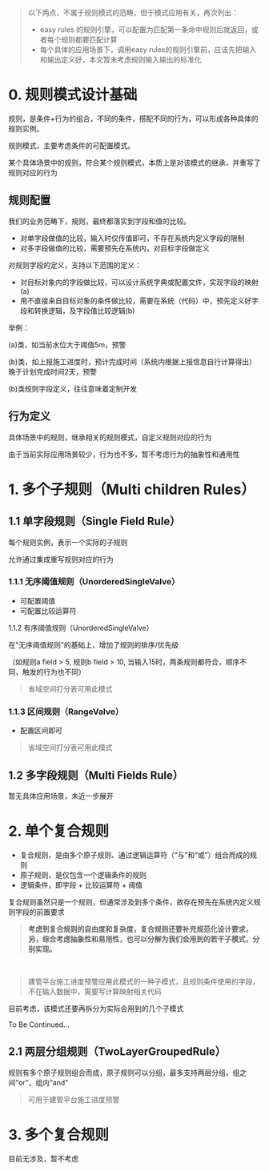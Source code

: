 > 以下两点，不属于规则模式的范畴，但于模式应用有关，再次列出：
> - easy rules 的规则引擎，可以配置为匹配第一条命中规则后就返回，或者每个规则都要匹配计算
> - 每个具体的应用场景下，调用easy rules的规则引擎前，应该先把输入和输出定义好，本文暂未考虑规则输入输出的标准化

# 0. 规则模式设计基础

规则，是条件+行为的组合，不同的条件，搭配不同的行为，可以形成各种具体的规则实例。

规则模式，主要考虑条件的可配置模式。

某个具体场景中的规则，符合某个规则模式，本质上是对该模式的继承，并重写了规则对应的行为

## 规则配置

我们的业务范畴下，规则，最终都落实到字段和值的比较。
- 对单字段做值的比较，输入时仅传值即可，不存在系统内定义字段的限制
- 对多字段做值的比较，需要预先在系统内，对目标字段做定义

对规则字段的定义，支持以下范围的定义：
- 对目标对象内的字段做比较，可以设计系统字典或配置文件，实现字段的映射(a)
- 用不直接来自目标对象的条件做比较，需要在系统（代码）中，预先定义好字段和转换逻辑，及字段值比较逻辑(b)

举例：

(a)类，如当前水位大于阈值5m，预警

(b)类，如上报施工进度时，预计完成时间（系统内根据上报信息自行计算得出）晚于计划完成时间2天，预警


(b)类规则字段定义，往往意味着定制开发

## 行为定义

具体场景中的规则，继承相关的规则模式，自定义规则对应的行为

由于当前实际应用场景较少，行为也不多，暂不考虑行为的抽象性和通用性



# 1. 多个子规则（Multi children Rules）

## 1.1 单字段规则（Single Field Rule）

每个规则实例，表示一个实际的子规则

允许通过集成重写规则对应的行为

### 1.1.1 无序阈值规则（UnorderedSingleValve）

- 可配置阈值
- 可配置比较运算符

1.1.2 有序阈值规则（UnorderedSingleValve）

在"无序阈值规则"的基础上，增加了规则的排序/优先级

（如规则a field > 5, 规则b field > 10, 当输入15时，两条规则都符合，顺序不同，触发的行为也不同）

> 省域空间打分表可用此模式

### 1.1.3 区间规则（RangeValve）

- 配置区间即可

> 省域空间打分表可用此模式


## 1.2 多字段规则（Multi Fields Rule）

暂无具体应用场景，未近一步展开

# 2. 单个复合规则

- 复合规则，是由多个原子规则、通过逻辑运算符（“与”和“或”）组合而成的规则
- 原子规则，是仅包含一个逻辑条件的规则
- 逻辑条件，即字段 + 比较运算符 + 阈值

复合规则虽然只是一个规则，但通常涉及到多个条件，故存在预先在系统内定义规则字段的前置要求

> **考虑到复合规则的自由度和复杂度，复合规则还要补充规范化设计要求，另，综合考虑抽象性和易用性，也可以分解为我们会用到的若干子模式，分别实现。**

<br>

> 建管平台施工进度预警应用此模式的一种子模式，且规则条件使用的字段，不在输入数据中，需要写计算映射相关代码

目前考虑，该模式还要再拆分为实际会用到的几个子模式

To Be Continued...

## 2.1 两层分组规则（TwoLayerGroupedRule）

规则有多个原子规则组合而成，原子规则可以分组，最多支持两层分组，组之间“or”，组内“and”

> 可用于建管平台施工进度预警

# 3. 多个复合规则

目前无涉及，暂不考虑


